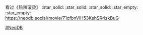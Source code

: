 <p>看过《热辣滚烫》 :star_solid: :star_solid: :star_solid: :star_empty: :star_empty: <br /><a href="https://neodb.social/movie/71cfbnVlH53KshSR4zkBuG" target="_blank" rel="nofollow noopener" translate="no"><span class="invisible">https://</span><span class="ellipsis">neodb.social/movie/71cfbnVlH53</span><span class="invisible">KshSR4zkBuG</span></a></p><p><a href="https://e5n.cc/tags/NeoDB" class="mention hashtag" rel="tag">#<span>NeoDB</span></a></p>